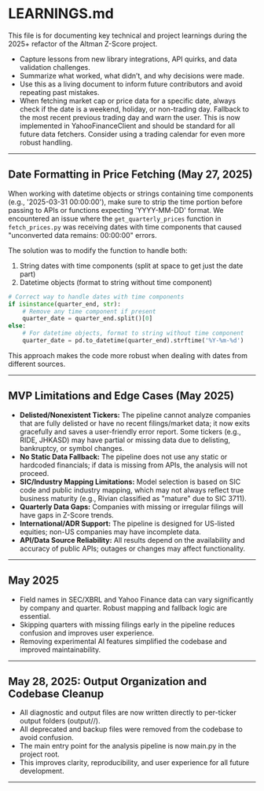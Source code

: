 # LEARNINGS.md

This file is for documenting key technical and project learnings during the 2025+ refactor of the Altman Z-Score project.

- Capture lessons from new library integrations, API quirks, and data validation challenges.
- Summarize what worked, what didn’t, and why decisions were made.
- Use this as a living document to inform future contributors and avoid repeating past mistakes.
- When fetching market cap or price data for a specific date, always check if the date is a weekend, holiday, or non-trading day. Fallback to the most recent previous trading day and warn the user. This is now implemented in YahooFinanceClient and should be standard for all future data fetchers. Consider using a trading calendar for even more robust handling.

---

## Date Formatting in Price Fetching (May 27, 2025)

When working with datetime objects or strings containing time components (e.g., '2025-03-31 00:00:00'), make sure to strip the time portion before passing to APIs or functions expecting 'YYYY-MM-DD' format. We encountered an issue where the `get_quarterly_prices` function in `fetch_prices.py` was receiving dates with time components that caused "unconverted data remains: 00:00:00" errors.

The solution was to modify the function to handle both:
1. String dates with time components (split at space to get just the date part)
2. Datetime objects (format to string without time component)

```python
# Correct way to handle dates with time components
if isinstance(quarter_end, str):
    # Remove any time component if present
    quarter_date = quarter_end.split()[0]
else:
    # For datetime objects, format to string without time component
    quarter_date = pd.to_datetime(quarter_end).strftime('%Y-%m-%d')
```

This approach makes the code more robust when dealing with dates from different sources.

---

## MVP Limitations and Edge Cases (May 2025)

- **Delisted/Nonexistent Tickers:** The pipeline cannot analyze companies that are fully delisted or have no recent filings/market data; it now exits gracefully and saves a user-friendly error report. Some tickers (e.g., RIDE, JHKASD) may have partial or missing data due to delisting, bankruptcy, or symbol changes.
- **No Static Data Fallback:** The pipeline does not use any static or hardcoded financials; if data is missing from APIs, the analysis will not proceed.
- **SIC/Industry Mapping Limitations:** Model selection is based on SIC code and public industry mapping, which may not always reflect true business maturity (e.g., Rivian classified as "mature" due to SIC 3711).
- **Quarterly Data Gaps:** Companies with missing or irregular filings will have gaps in Z-Score trends.
- **International/ADR Support:** The pipeline is designed for US-listed equities; non-US companies may have incomplete data.
- **API/Data Source Reliability:** All results depend on the availability and accuracy of public APIs; outages or changes may affect functionality.

---

## May 2025

- Field names in SEC/XBRL and Yahoo Finance data can vary significantly by company and quarter. Robust mapping and fallback logic are essential.
- Skipping quarters with missing filings early in the pipeline reduces confusion and improves user experience.
- Removing experimental AI features simplified the codebase and improved maintainability.

---

## May 28, 2025: Output Organization and Codebase Cleanup
- All diagnostic and output files are now written directly to per-ticker output folders (output/<TICKER>/).
- All deprecated and backup files were removed from the codebase to avoid confusion.
- The main entry point for the analysis pipeline is now main.py in the project root.
- This improves clarity, reproducibility, and user experience for all future development.

---
